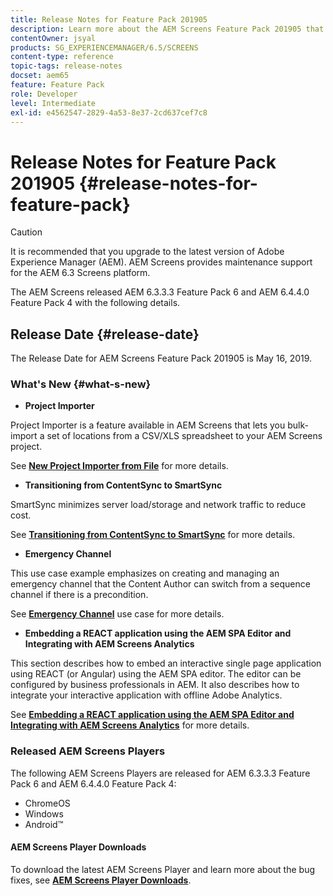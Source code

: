 ```yaml
---
title: Release Notes for Feature Pack 201905
description: Learn more about the AEM Screens Feature Pack 201905 that was released on May 16, 2019.
contentOwner: jsyal
products: SG_EXPERIENCEMANAGER/6.5/SCREENS
content-type: reference
topic-tags: release-notes
docset: aem65
feature: Feature Pack
role: Developer
level: Intermediate
exl-id: e4562547-2829-4a53-8e37-2cd637cef7c8
---
```

# Release Notes for Feature Pack 201905 {#release-notes-for-feature-pack}

>[!CAUTION]
>
>It is recommended that you upgrade to the latest version of Adobe Experience Manager (AEM). AEM Screens provides maintenance support for the AEM 6.3 Screens platform.

The AEM Screens released AEM 6.3.3.3 Feature Pack 6 and AEM 6.4.4.0 Feature Pack 4 with the following details.

## Release Date {#release-date}

The Release Date for AEM Screens Feature Pack 201905 is May 16, 2019.

### What's New {#what-s-new}

* **Project Importer**

Project Importer is a feature available in AEM Screens that lets you bulk-import a set of locations from a CSV/XLS spreadsheet to your AEM Screens project.

See **[New Project Importer from File](project-importer.md)** for more details.

* **Transitioning from ContentSync to SmartSync**

SmartSync minimizes server load/storage and network traffic to reduce cost.

See **[Transitioning from ContentSync to SmartSync](smartsync.md)** for more details.

* **Emergency Channel**

This use case example emphasizes on creating and managing an emergency channel that the Content Author can switch from a sequence channel if there is a precondition.

See **[Emergency Channel](emergency-channel.md)** use case for more details.

* **Embedding a REACT application using the AEM SPA Editor and Integrating with AEM Screens Analytics**

This section describes how to embed an interactive single page application using REACT (or Angular) using the AEM SPA editor. The editor can be configured by business professionals in AEM. It also describes how to integrate your interactive application with offline Adobe Analytics.

See **[Embedding a REACT application using the AEM SPA Editor and Integrating with AEM Screens Analytics](embedding-react-app.md)** for more details.

### Released AEM Screens Players

The following AEM Screens Players are released for AEM 6.3.3.3 Feature Pack 6 and AEM 6.4.4.0 Feature Pack 4:

* ChromeOS
* Windows
* Android&trade;

#### AEM Screens Player Downloads

To download the latest AEM Screens Player and learn more about the bug fixes, see **[AEM Screens Player Downloads](https://download.macromedia.com/screens/)**.

